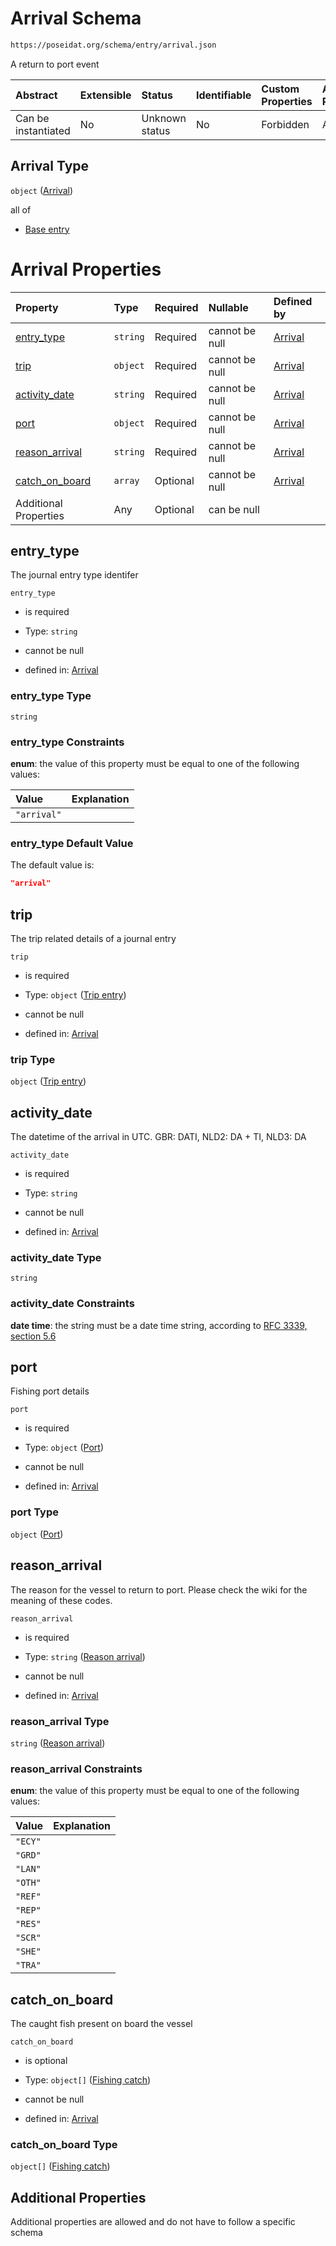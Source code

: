 # Arrival Schema

```txt
https://poseidat.org/schema/entry/arrival.json
```

A return to port event

| Abstract            | Extensible | Status         | Identifiable | Custom Properties | Additional Properties | Access Restrictions | Defined In                                                        |
| :------------------ | :--------- | :------------- | :----------- | :---------------- | :-------------------- | :------------------ | :---------------------------------------------------------------- |
| Can be instantiated | No         | Unknown status | No           | Forbidden         | Allowed               | none                | [arrival.json](schemas/entry/arrival.json "open original schema") |

## Arrival Type

`object` ([Arrival](arrival.md))

all of

*   [Base entry](ais-message-allof-base-entry.md "check type definition")

# Arrival Properties

| Property                          | Type     | Required | Nullable       | Defined by                                                                                                                        |
| :-------------------------------- | :------- | :------- | :------------- | :-------------------------------------------------------------------------------------------------------------------------------- |
| [entry_type](#entry_type)         | `string` | Required | cannot be null | [Arrival](arrival-properties-entry_type.md "https://poseidat.org/schema/entry/arrival.json#/properties/entry_type")               |
| [trip](#trip)                     | `object` | Required | cannot be null | [Arrival](arrival-properties-trip-entry.md "https://poseidat.org/schema/core/trip-entry.json#/properties/trip")                   |
| [activity_date](#activity_date)   | `string` | Required | cannot be null | [Arrival](arrival-properties-activity_date.md "https://poseidat.org/schema/entry/arrival.json#/properties/activity_date")         |
| [port](#port)                     | `object` | Required | cannot be null | [Arrival](arrival-properties-port.md "https://poseidat.org/schema/core/port.json#/properties/port")                               |
| [reason_arrival](#reason_arrival) | `string` | Required | cannot be null | [Arrival](arrival-properties-reason-arrival.md "https://poseidat.org/schema/enum/reason-arrival.json#/properties/reason_arrival") |
| [catch_on_board](#catch_on_board) | `array`  | Optional | cannot be null | [Arrival](arrival-properties-catch-on-board.md "https://poseidat.org/schema/entry/arrival.json#/properties/catch_on_board")       |
| Additional Properties             | Any      | Optional | can be null    |                                                                                                                                   |

## entry_type

The journal entry type identifer

`entry_type`

*   is required

*   Type: `string`

*   cannot be null

*   defined in: [Arrival](arrival-properties-entry_type.md "https://poseidat.org/schema/entry/arrival.json#/properties/entry_type")

### entry_type Type

`string`

### entry_type Constraints

**enum**: the value of this property must be equal to one of the following values:

| Value       | Explanation |
| :---------- | :---------- |
| `"arrival"` |             |

### entry_type Default Value

The default value is:

```json
"arrival"
```

## trip

The trip related details of a journal entry

`trip`

*   is required

*   Type: `object` ([Trip entry](arrival-properties-trip-entry.md))

*   cannot be null

*   defined in: [Arrival](arrival-properties-trip-entry.md "https://poseidat.org/schema/core/trip-entry.json#/properties/trip")

### trip Type

`object` ([Trip entry](arrival-properties-trip-entry.md))

## activity_date

The datetime of the arrival in UTC. GBR: DATI, NLD2: DA + TI, NLD3: DA

`activity_date`

*   is required

*   Type: `string`

*   cannot be null

*   defined in: [Arrival](arrival-properties-activity_date.md "https://poseidat.org/schema/entry/arrival.json#/properties/activity_date")

### activity_date Type

`string`

### activity_date Constraints

**date time**: the string must be a date time string, according to [RFC 3339, section 5.6](https://tools.ietf.org/html/rfc3339 "check the specification")

## port

Fishing port details

`port`

*   is required

*   Type: `object` ([Port](arrival-properties-port.md))

*   cannot be null

*   defined in: [Arrival](arrival-properties-port.md "https://poseidat.org/schema/core/port.json#/properties/port")

### port Type

`object` ([Port](arrival-properties-port.md))

## reason_arrival

The reason for the vessel to return to port. Please check the wiki for the meaning of these codes.

`reason_arrival`

*   is required

*   Type: `string` ([Reason arrival](arrival-properties-reason-arrival.md))

*   cannot be null

*   defined in: [Arrival](arrival-properties-reason-arrival.md "https://poseidat.org/schema/enum/reason-arrival.json#/properties/reason_arrival")

### reason_arrival Type

`string` ([Reason arrival](arrival-properties-reason-arrival.md))

### reason_arrival Constraints

**enum**: the value of this property must be equal to one of the following values:

| Value   | Explanation |
| :------ | :---------- |
| `"ECY"` |             |
| `"GRD"` |             |
| `"LAN"` |             |
| `"OTH"` |             |
| `"REF"` |             |
| `"REP"` |             |
| `"RES"` |             |
| `"SCR"` |             |
| `"SHE"` |             |
| `"TRA"` |             |

## catch_on_board

The caught fish present on board the vessel

`catch_on_board`

*   is optional

*   Type: `object[]` ([Fishing catch](arrival-properties-catch-on-board-fishing-catch.md))

*   cannot be null

*   defined in: [Arrival](arrival-properties-catch-on-board.md "https://poseidat.org/schema/entry/arrival.json#/properties/catch_on_board")

### catch_on_board Type

`object[]` ([Fishing catch](arrival-properties-catch-on-board-fishing-catch.md))

## Additional Properties

Additional properties are allowed and do not have to follow a specific schema
